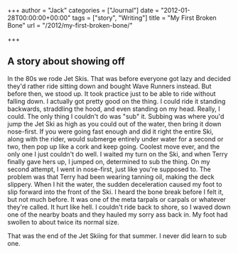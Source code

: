 +++
author = "Jack"
categories = ["Journal"]
date = "2012-01-28T00:00:00+00:00"
tags = ["story", "Writing"]
title = "My First Broken Bone"
url = "/2012/my-first-broken-bone/"

+++

## A story about showing off
          
In the 80s we rode Jet Skis. That was before everyone got lazy and decided they'd rather ride sitting down and bought Wave Runners instead. But before then, we stood up. It took practice just to be able to ride without falling down. I actually got pretty good on the thing. I could ride it standing backwards, straddling the hood, and even standing on my head. Really, I could. The only thing I couldn't do was "sub" it. Subbing was where you'd jump the Jet Ski as high as you could out of the water, then bring it down nose-first. If you were going fast enough and did it right the entire Ski, along with the rider, would submerge entirely under water for a second or two, then pop up like a cork and keep going. Coolest move ever, and the only one I just couldn't do well. I waited my turn on the Ski, and when Terry finally gave hers up, I jumped on, determined to sub the thing. On my second attempt, I went in nose-first, just like you're supposed to. The problem was that Terry had been wearing tanning oil, making the deck slippery. When I hit the water, the sudden deceleration caused my foot to slip forward into the front of the Ski. I heard the bone break before I felt it, but not much before. It was one of the meta tarpals or carpals or whatever they're called. It hurt like hell. I couldn't ride back to shore, so I waved down one of the nearby boats and they hauled my sorry ass back in. My foot had swollen to about twice its normal size. 

That was the end of the Jet Skiing for that summer. I never did learn to sub one.
